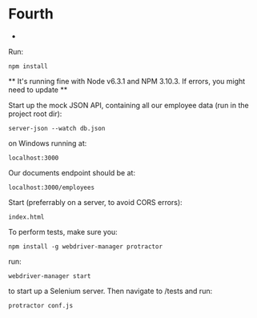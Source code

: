 # Fourth
-

Run:

    npm install

** It's running fine with Node v6.3.1 and NPM 3.10.3. If errors, you might need to update **

Start up the mock JSON API, containing all our employee data (run in the project root dir):

    server-json --watch db.json

on Windows running at:

    localhost:3000
    
Our documents endpoint should be at:

    localhost:3000/employees 
    
Start (preferrably on a server, to avoid CORS errors):
    
    index.html
  
  
To perform tests, make sure you:

    npm install -g webdriver-manager protractor

run:	
    
    webdriver-manager start
    
to start up a Selenium server. Then navigate to /tests and run:

    protractor conf.js
